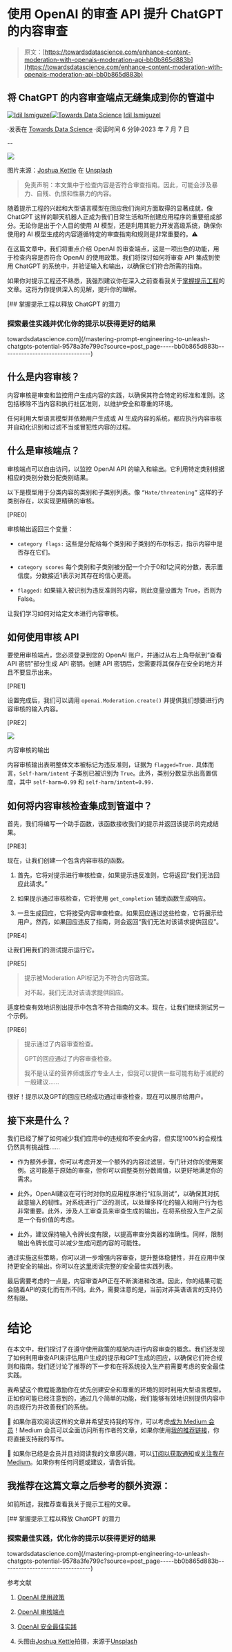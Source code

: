 # 使用 OpenAI 的审查 API 提升 ChatGPT 的内容审查

> 原文：[https://towardsdatascience.com/enhance-content-moderation-with-openais-moderation-api-bb0b865d883b](https://towardsdatascience.com/enhance-content-moderation-with-openais-moderation-api-bb0b865d883b)

## 将 ChatGPT 的内容审查端点无缝集成到你的管道中

[](https://idilismiguzel.medium.com/?source=post_page-----bb0b865d883b--------------------------------)[![Idil Ismiguzel](../Images/6846628535770a9f3e13ebb555e82abd.png)](https://idilismiguzel.medium.com/?source=post_page-----bb0b865d883b--------------------------------)[](https://towardsdatascience.com/?source=post_page-----bb0b865d883b--------------------------------)[![Towards Data Science](../Images/a6ff2676ffcc0c7aad8aaf1d79379785.png)](https://towardsdatascience.com/?source=post_page-----bb0b865d883b--------------------------------) [Idil Ismiguzel](https://idilismiguzel.medium.com/?source=post_page-----bb0b865d883b--------------------------------)

·发表在 [Towards Data Science](https://towardsdatascience.com/?source=post_page-----bb0b865d883b--------------------------------) ·阅读时间 6 分钟·2023 年 7 月 7 日

--

![](../Images/c439a81f26c9a857d503a1d983e4752a.png)

图片来源：[Joshua Kettle](https://unsplash.com/@joshuakettle?utm_source=medium&utm_medium=referral) 在 [Unsplash](https://unsplash.com/?utm_source=medium&utm_medium=referral)

> 免责声明：本文集中于检查内容是否符合审查指南。因此，可能会涉及暴力、自残、仇恨和性暴力的内容。

随着提示工程的兴起和大型语言模型在回应我们询问方面取得的显著成就，像 ChatGPT 这样的聊天机器人正成为我们日常生活和所创建应用程序的重要组成部分。无论你是出于个人目的使用 AI 模型，还是利用其能力开发高级系统，确保你使用的 AI 模型生成的内容遵循特定的审查指南和规则是非常重要的。⚠️

在这篇文章中，我们将重点介绍 OpenAI 的审查端点，这是一项出色的功能，用于检查内容是否符合 OpenAI 的使用政策。我们将探讨如何将审查 API 集成到使用 ChatGPT 的系统中，并验证输入和输出，以确保它们符合所需的指南。

如果你对提示工程还不熟悉，我强烈建议你在深入之前查看我关于[掌握提示工程](https://medium.com/towards-data-science/mastering-prompt-engineering-to-unleash-chatgpts-potential-9578a3fe799c)的文章。这将为你提供深入的见解，提升你的理解。

[](/mastering-prompt-engineering-to-unleash-chatgpts-potential-9578a3fe799c?source=post_page-----bb0b865d883b--------------------------------) [## 掌握提示工程以释放 ChatGPT 的潜力

### 探索最佳实践并优化你的提示以获得更好的结果

towardsdatascience.com](/mastering-prompt-engineering-to-unleash-chatgpts-potential-9578a3fe799c?source=post_page-----bb0b865d883b--------------------------------)

## 什么是内容审核？

内容审核是审查和监控用户生成内容的实践，以确保其符合特定的标准和准则。这包括移除不当内容和执行社区准则，以维护安全和尊重的环境。

任何利用大型语言模型并依赖用户生成或 AI 生成内容的系统，都应执行内容审核并自动化识别和过滤不当或冒犯性内容的过程。

## 什么是审核端点？

审核端点可以自由访问，以监控 OpenAI API 的输入和输出。它利用特定类别根据相应的类别分数分配类别结果。

以下是模型用于分类内容的类别和子类别列表。像 `“Hate/threatening”` 这样的子类别存在，以实现更精确的审核。

[PRE0]

审核输出返回三个变量：

+   `category flags:` 这些是分配给每个类别和子类别的布尔标志，指示内容中是否存在它们。

+   `category scores` 每个类别和子类别被分配一个介于0和1之间的分数，表示置信度。分数接近1表示对其存在的信心更高。

+   `flagged:` 如果输入被识别为违反准则的内容，则此变量设置为 True，否则为 False。

让我们学习如何对给定文本进行内容审核。

## 如何使用审核 API

要使用审核端点，您必须登录到您的 OpenAI 账户，并通过从右上角导航到“查看 API 密钥”部分生成 API 密钥。创建 API 密钥后，您需要将其保存在安全的地方并且不要显示出来。

[PRE1]

设置完成后，我们可以调用 `openai.Moderation.create()` 并提供我们想要进行内容审核的输入内容。

[PRE2]

![](../Images/c6b3099af566d3b6c1db67f10b2fdff9.png)

内容审核的输出

内容审核输出表明整体文本被标记为违反准则，证据为 `flagged=True.` 具体而言，`Self-harm/intent` 子类别已被识别为 `True`。此外，类别分数显示出高置信度，其中 `self-harm=0.99` 和 `self-harm/intent=0.99.`

## 如何将内容审核检查集成到管道中？

首先，我们将编写一个助手函数，该函数接收我们的提示并返回该提示的完成结果。

[PRE3]

现在，让我们创建一个包含内容审核的函数。

1.  首先，它将对提示进行审核检查，如果提示违反准则，它将返回“我们无法回应此请求。”

1.  如果提示通过审核检查，它将使用 `get_completion` 辅助函数生成响应。

1.  一旦生成回应，它将接受内容审查检查。如果回应通过这些检查，它将展示给用户。然而，如果回应违反了指南，则会返回“我们无法对该请求提供回应”。

[PRE4]

让我们用我们的测试提示运行它。

[PRE5]

> 提示被Moderation API标记为不符合内容政策。
> 
> 对不起，我们无法对该请求提供回应。

适度检查有效地识别出提示中包含不符合指南的文本。现在，让我们继续测试另一个示例。

[PRE6]

> 提示通过了内容审查检查。
> 
> GPT的回应通过了内容审查检查。
> 
> 我不是认证的营养师或医疗专业人士，但我可以提供一些可能有助于减肥的一般建议……

很好！提示以及GPT的回应已经成功通过审查检查，现在可以展示给用户。

## 接下来是什么？

我们已经了解了如何减少我们应用中的违规和不安全内容，但实现100%的合规性仍然具有挑战性……

+   作为额外步骤，你可以考虑开发一个额外的内容过滤层，专门针对你的使用案例。这可能基于原始的审查，但你可以调整类别分数阈值，以更好地满足你的需求。

+   此外，OpenAI建议在可行时对你的应用程序进行“红队测试”，以确保其对抗敌意输入的韧性。对系统进行广泛的测试，以处理多样化的输入和用户行为也非常重要。此外，涉及人工审查员来审查生成的输出，在将系统投入生产之前是一个有价值的考虑。

+   此外，建议保持输入令牌长度有限，以提高审查分类器的准确性。同样，限制输出令牌长度可以减少生成问题内容的可能性。

通过实施这些策略，你可以进一步增强内容审查，提升整体稳健性，并在应用中保持更安全的输出。你可以在[这里](https://platform.openai.com/docs/guides/safety-best-practices)阅读完整的安全最佳实践列表。

最后需要考虑的一点是，内容审查API正在不断演进和改进。因此，你的结果可能会随着API的变化而有所不同。此外，需要注意的是，当前对非英语语言的支持仍然有限。

# 结论

在本文中，我们探讨了在遵守使用政策的框架内进行内容审查的概念。我们还发现了如何利用审查API来评估用户生成的提示和GPT生成的回应，以确保它们符合规则和指南。我们还讨论了推荐的下一步和在将系统投入生产前需要考虑的安全最佳实践。

我希望这个教程能激励你在优先创建安全和尊重的环境的同时利用大型语言模型。正如你可能已经注意到的，通过几个简单的功能，我们能够有效地识别提供内容中的违规行为并改善我们的系统。

🍓 如果你喜欢阅读这样的文章并希望支持我的写作，可以考虑[成为 Medium 会员](https://idilismiguzel.medium.com/membership)！Medium 会员可以全面访问所有作者的文章，如果你使用[我的推荐链接](https://idilismiguzel.medium.com/membership)，你将直接支持我的写作。

🍓 如果你已经是会员并且对阅读我的文章感兴趣，可以[订阅以获取通知](https://medium.com/subscribe/@idilismiguzel)或[关注我在 Medium](https://idilismiguzel.medium.com/)。如果你有任何问题或建议，请告诉我。

## 我推荐在这篇文章之后参考的额外资源：

如前所述，我推荐查看我关于提示工程的文章。

[](/mastering-prompt-engineering-to-unleash-chatgpts-potential-9578a3fe799c?source=post_page-----bb0b865d883b--------------------------------) [## 掌握提示工程以释放 ChatGPT 的潜力

### 探索最佳实践，优化你的提示以获得更好的结果

towardsdatascience.com](/mastering-prompt-engineering-to-unleash-chatgpts-potential-9578a3fe799c?source=post_page-----bb0b865d883b--------------------------------)

参考文献

1.  [OpenAI 使用政策](https://openai.com/policies/usage-policies)

1.  [OpenAI 审核端点](https://platform.openai.com/docs/guides/moderation/overview)

1.  [OpenAI 安全最佳实践](https://platform.openai.com/docs/guides/safety-best-practices)

1.  头图由[Joshua Kettle](https://unsplash.com/@joshuakettle?utm_source=medium&utm_medium=referral)拍摄，来源于[Unsplash](https://unsplash.com/?utm_source=medium&utm_medium=referral)
